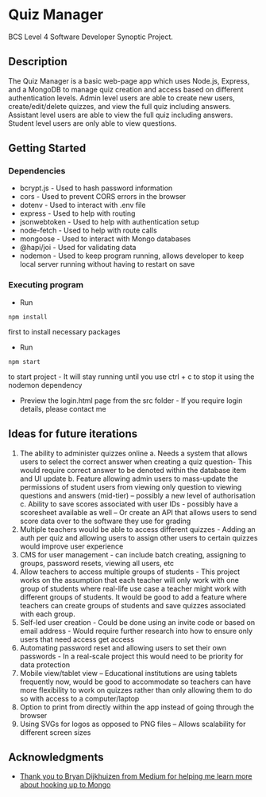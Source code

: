# Quiz Manager

BCS Level 4 Software Developer Synoptic Project.

## Description

The Quiz Manager is a basic web-page app which uses Node.js, Express, and a MongoDB to manage quiz creation and access based on different authentication levels. Admin level users are able to create new users, create/edit/delete quizzes, and view the full quiz including answers. Assistant level users are able to view the full quiz including answers. Student level users are only able to view questions.

## Getting Started

### Dependencies

* bcrypt.js - Used to hash password information
* cors - Used to prevent CORS errors in the browser
* dotenv - Used to interact with .env file
* express - Used to help with routing
* jsonwebtoken - Used to help with authentication setup
* node-fetch - Used to help with route calls
* mongoose - Used to interact with Mongo databases
* @hapi/joi - Used for validating data
* nodemon - Used to keep program running, allows developer to keep local server running without having to restart on save

### Executing program

* Run 
```
npm install
``` 
first to install necessary packages

* Run
```
npm start
```
to start project - It will stay running until you use ctrl + c to stop it using the nodemon dependency

* Preview the login.html page from the src folder - If you require login details, please contact me

## Ideas for future iterations

1.	The ability to administer quizzes online
a.	Needs a system that allows users to select the correct answer when creating a quiz question- This would require correct answer to be denoted within the database item and UI update
b.	Feature allowing admin users to mass-update the permissions of student users from viewing only question to viewing questions and answers (mid-tier) – possibly a new level of authorisation
c.	Ability to save scores associated with user IDs - possibly have a scoresheet available as well – Or create an API that allows users to send score data over to the software they use for grading
2.	Multiple teachers would be able to access different quizzes - Adding an auth per quiz and allowing users to assign other users to certain quizzes would improve user experience
3.	CMS for user management - can include batch creating, assigning to groups, password resets, viewing all users, etc
4.	Allow teachers to access multiple groups of students - This project works on the assumption that each teacher will only work with one group of students where real-life use case a teacher might work with different groups of students. It would be good to add a feature where teachers can create groups of students and save quizzes associated with each group.
5.	Self-led user creation - Could be done using an invite code or based on email address - Would require further research into how to ensure only users that need access get access
6.	Automating password reset and allowing users to set their own passwords - In a real-scale project this would need to be priority for data protection
7.	Mobile view/tablet view – Educational institutions are using tablets frequently now, would be good to accommodate so teachers can have more flexibility to work on quizzes rather than only allowing them to do so with access to a computer/laptop
8.	Option to print from directly within the app instead of going through the browser
9.	Using SVGs for logos as opposed to PNG files – Allows scalability for different screen sizes

## Acknowledgments

* [Thank you to Bryan Dijkhuizen from Medium for helping me learn more about hooking up to Mongo](https://javascript.plainenglish.io/create-an-authentication-api-using-node-js-express-mongodb-and-jwt-1d52124d402e)